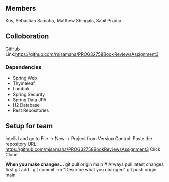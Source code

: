 ## Members
Kus, Sebastian
Samaha, Matthew
Shingala, Sahil Pradip

## Colloboration
GitHub
Link:https://github.com/mjsamaha/PROG32758BookReviewsAssignment3

### Dependencies
- Spring Web
- Thymeleaf
- Lombok
- Spring Security
- Spring Data JPA
- H2 Database
- Rest Repositories



## Setup for team
IntelliJ and go to File → New → Project from Version Control.
Paste the repository URL: https://github.com/mjsamaha/PROG32758BookReviewsAssignment3
Click Clone

**When you make changes...**
git pull origin main  # Always pull latest changes first
git add .
git commit -m "Describe what you changed"
git push origin main


